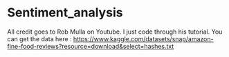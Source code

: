 # Sentiment_analysis

All credit goes to Rob Mulla on Youtube.
I just code through his tutorial. 
You can get the data here : https://www.kaggle.com/datasets/snap/amazon-fine-food-reviews?resource=download&select=hashes.txt
